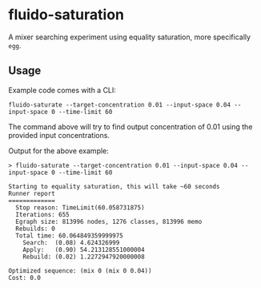# fluido-saturation

A mixer searching experiment using equality saturation, more specifically `egg`.


## Usage

Example code comes with a CLI:

```console
fluido-saturate --target-concentration 0.01 --input-space 0.04 --input-space 0 --time-limit 60
```

The command above will try to find output concentration of 0.01 using the provided input concentrations.

Output for the above example:

```console
> fluido-saturate --target-concentration 0.01 --input-space 0.04 --input-space 0 --time-limit 60

Starting to equality saturation, this will take ~60 seconds
Runner report
=============
  Stop reason: TimeLimit(60.058731875)
  Iterations: 655
  Egraph size: 813996 nodes, 1276 classes, 813996 memo
  Rebuilds: 0
  Total time: 60.064849359999975
    Search:  (0.08) 4.624326999
    Apply:   (0.90) 54.213128551000004
    Rebuild: (0.02) 1.2272947920000008

Optimized sequence: (mix 0 (mix 0 0.04))
Cost: 0.0
```
